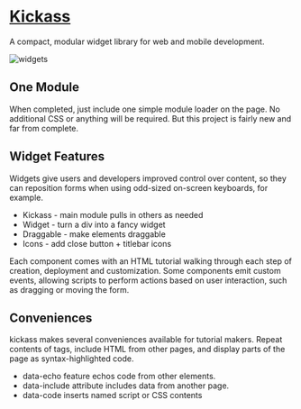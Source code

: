 # [Kickass](https://github.com/themanyone/kickass)

A compact, modular widget library for web and mobile development.

![widgets](https://thenerdshow.com/kickass/widget.png "Make Widgets")

## One Module

When completed, just include one simple module loader on the page. No additional CSS or anything will be required. But this project is fairly new and far from complete.

## Widget Features

Widgets give users and developers improved control over content, so they can reposition forms when using odd-sized on-screen keyboards, for example.

 * Kickass   - main module pulls in others as needed
 * Widget    - turn a div into a fancy widget
 * Draggable - make elements draggable
 * Icons     - add close button + titlebar icons

Each component comes with an HTML tutorial walking through each step of creation, deployment and customization. Some components emit custom events, allowing scripts to perform actions based on user interaction, such as dragging or moving the form.

## Conveniences

kickass makes several conveniences available for tutorial makers. Repeat contents of tags, include HTML from other pages, and display parts of the page as syntax-highlighted code.

 * data-echo feature echos code from other elements.
 * data-include attribute includes data from another page.
 * data-code inserts named script or CSS contents
